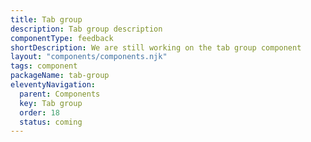 ```yaml
---
title: Tab group
description: Tab group description
componentType: feedback
shortDescription: We are still working on the tab group component
layout: "components/components.njk"
tags: component
packageName: tab-group
eleventyNavigation:
  parent: Components
  key: Tab group
  order: 18
  status: coming
---
```


